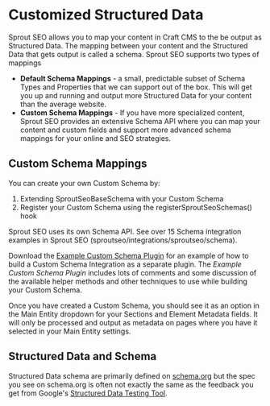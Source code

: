 # Customized Structured Data

Sprout SEO allows you to map your content in Craft CMS to the be output as Structured Data. The mapping between your content and the Structured Data that gets output is called a schema. Sprout SEO supports two types of mappings

- **Default Schema Mappings** - a small, predictable subset of Schema Types and Properties that we can support out of the box. This will get you up and running and output more Structured Data for your content than the average website.
- **Custom Schema Mappings** - If you have more specialized content, Sprout SEO provides an extensive Schema API where you can map your content and custom fields and support more advanced schema mappings for your online and SEO strategies.

## Custom Schema Mappings

You can create your own Custom Schema by:

1. Extending SproutSeoBaseSchema with your Custom Schema
2. Register your Custom Schema using the registerSproutSeoSchemas() hook

Sprout SEO uses its own Schema API. See over 15 Schema integration examples in Sprout SEO (sproutseo/integrations/sproutseo/schema).

Download the [Example Custom Schema Plugin]({asset:3262:url}) for an example of how to build a Custom Schema Integration as a separate plugin. The _Example Custom Schema Plugin_ includes lots of comments and some discussion of the available helper methods and other techniques to use while building your Custom Schema.

Once you have created a Custom Schema, you should see it as an option in the Main Entity dropdown for your Sections and Element Metadata fields. It will only be processed and output as metadata on pages where you have it selected in your Main Entity settings.

## Structured Data and Schema

Structured Data schema are primarily defined on [schema.org](https://schema.org) but the spec you see on schema.org is often not exactly the same as the feedback you get from Google's [Structured Data Testing Tool](https://search.google.com/structured-data/testing-tool).